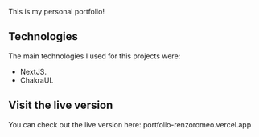 This is my personal portfolio!

## Technologies

The main technologies I used for this projects were:

- NextJS.
- ChakraUI.

## Visit the live version

You can check out the live version here: portfolio-renzoromeo.vercel.app
